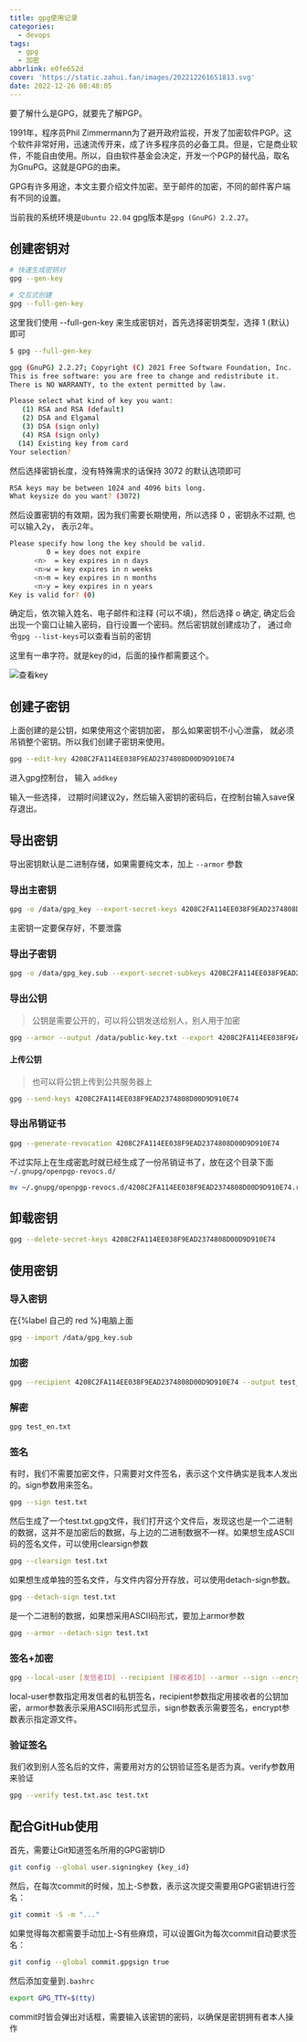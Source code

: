 ```yaml
---
title: gpg使用记录
categories:
  - devops
tags:
  - gpg
  - 加密
abbrlink: e0fe652d
cover: 'https://static.zahui.fan/images/202212261651813.svg'
date: 2022-12-26 08:48:05
---
```


要了解什么是GPG，就要先了解PGP。

1991年，程序员Phil Zimmermann为了避开政府监视，开发了加密软件PGP。这个软件非常好用，迅速流传开来，成了许多程序员的必备工具。但是，它是商业软件，不能自由使用。所以，自由软件基金会决定，开发一个PGP的替代品，取名为GnuPG。这就是GPG的由来。

GPG有许多用途，本文主要介绍文件加密。至于邮件的加密，不同的邮件客户端有不同的设置。

当前我的系统环境是`Ubuntu 22.04` gpg版本是`gpg (GnuPG) 2.2.27`。

## 创建密钥对

```bash
# 快速生成密钥对
gpg --gen-key

# 交互式创建
gpg --full-gen-key
```

这里我们使用 --full-gen-key 来生成密钥对，首先选择密钥类型，选择 1 (默认) 即可

```bash
$ gpg --full-gen-key

gpg (GnuPG) 2.2.27; Copyright (C) 2021 Free Software Foundation, Inc.
This is free software: you are free to change and redistribute it.
There is NO WARRANTY, to the extent permitted by law.

Please select what kind of key you want:
   (1) RSA and RSA (default)
   (2) DSA and Elgamal
   (3) DSA (sign only)
   (4) RSA (sign only)
  (14) Existing key from card
Your selection?
```

然后选择密钥长度，没有特殊需求的话保持 3072 的默认选项即可

```bash
RSA keys may be between 1024 and 4096 bits long.
What keysize do you want? (3072)
```

然后设置密钥的有效期，因为我们需要长期使用，所以选择 0 ，密钥永不过期, 也可以输入2y， 表示2年。

```bash
Please specify how long the key should be valid.
         0 = key does not expire
      <n>  = key expires in n days
      <n>w = key expires in n weeks
      <n>m = key expires in n months
      <n>y = key expires in n years
Key is valid for? (0)
```

确定后，依次输入姓名、电子邮件和注释 (可以不填)，然后选择 o 确定, 确定后会出现一个窗口让输入密码，自行设置一个密码。然后密钥就创建成功了， 通过命令`gpg --list-keys`可以查看当前的密钥

这里有一串字符。就是key的id，后面的操作都需要这个。

![查看key](https://static.zahui.fan/images/202212271033949.png)

## 创建子密钥

上面创建的是公钥，如果使用这个密钥加密， 那么如果密钥不小心泄露， 就必须吊销整个密钥。所以我们创建子密钥来使用。

```bash
gpg --edit-key 4208C2FA114EE038F9EAD2374808D00D9D910E74
```

进入gpg控制台， 输入 `addkey`

输入一些选择， 过期时间建议2y，然后输入密钥的密码后，在控制台输入save保存退出。

## 导出密钥

导出密钥默认是二进制存储，如果需要纯文本，加上 `--armor` 参数

### 导出主密钥

```bash
gpg -o /data/gpg_key --export-secret-keys 4208C2FA114EE038F9EAD2374808D00D9D910E74
```

主密钥一定要保存好，不要泄露

### 导出子密钥

```bash
gpg -o /data/gpg_key.sub --export-secret-subkeys 4208C2FA114EE038F9EAD2374808D00D9D910E74
```

### 导出公钥

> 公钥是需要公开的，可以将公钥发送给别人，别人用于加密

```bash
gpg --armor --output /data/public-key.txt --export 4208C2FA114EE038F9EAD2374808D00D9D910E74
```

#### 上传公钥

> 也可以将公钥上传到公共服务器上

```bash
gpg --send-keys 4208C2FA114EE038F9EAD2374808D00D9D910E74
```

### 导出吊销证书

```bash
gpg --generate-revocation 4208C2FA114EE038F9EAD2374808D00D9D910E74
```

不过实际上在生成密匙时就已经生成了一份吊销证书了，放在这个目录下面 `~/.gnupg/openpgp-revocs.d/`

```bash
mv ~/.gnupg/openpgp-revocs.d/4208C2FA114EE038F9EAD2374808D00D9D910E74.rev /data/
```

## 卸载密钥

```bash
gpg --delete-secret-keys 4208C2FA114EE038F9EAD2374808D00D9D910E74
```

## 使用密钥

### 导入密钥

在{%label 自己的 red %}电脑上面

```bash
gpg --import /data/gpg_key.sub
```

### 加密

```bash
gpg --recipient 4208C2FA114EE038F9EAD2374808D00D9D910E74 --output test_en.txt --encrypt test.txt
```

### 解密

```bash
gpg test_en.txt
```

### 签名

有时，我们不需要加密文件，只需要对文件签名，表示这个文件确实是我本人发出的。sign参数用来签名。

```bash
gpg --sign test.txt
```

然后生成了一个test.txt.gpg文件，我们打开这个文件后，发现这也是一个二进制的数据，这并不是加密后的数据，与上边的二进制数据不一样。如果想生成ASCII码的签名文件，可以使用clearsign参数

```bash
gpg --clearsign test.txt
```

如果想生成单独的签名文件，与文件内容分开存放，可以使用detach-sign参数。

```bash
gpg --detach-sign test.txt
```

是一个二进制的数据，如果想采用ASCII码形式，要加上armor参数

```bash
gpg --armor --detach-sign test.txt
```

### 签名+加密

```bash
gpg --local-user [发信者ID] --recipient [接收者ID] --armor --sign --encrypt test.txt
```

local-user参数指定用发信者的私钥签名，recipient参数指定用接收者的公钥加密，armor参数表示采用ASCII码形式显示，sign参数表示需要签名，encrypt参数表示指定源文件。

### 验证签名

我们收到别人签名后的文件，需要用对方的公钥验证签名是否为真。verify参数用来验证

```bash
gpg --verify test.txt.asc test.txt
```

## 配合GitHub使用

首先，需要让Git知道签名所用的GPG密钥ID

```bash
git config --global user.signingkey {key_id}
```

然后，在每次commit的时候，加上-S参数，表示这次提交需要用GPG密钥进行签名：

```bash
git commit -S -m "..."
```

如果觉得每次都需要手动加上-S有些麻烦，可以设置Git为每次commit自动要求签名：

```bash
git config --global commit.gpgsign true
```

然后添加变量到`.bashrc`

```bash
export GPG_TTY=$(tty)
```

commit时皆会弹出对话框，需要输入该密钥的密码，以确保是密钥拥有者本人操作
